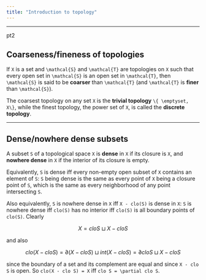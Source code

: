 ```yaml
---
title: "Introduction to topology"
---
```


<hr>
pt2

## Coarseness/fineness of topologies

If ``X`` is a set and ``\mathcal{S}`` and ``\mathcal{T}`` are topologies on ``X`` such that every open set in ``\mathcal{S}`` is an open set in ``\mathcal{T}``, then ``\mathcal{S}`` is said to be **coarser** than ``\mathcal{T}`` (and ``\mathcal{T}`` is **finer** than ``\mathcal{S}``).

The coarsest topology on any set ``X`` is the **trivial topology** ``\{ \emptyset, X\}``, while the finest topology, the power set of ``X``, is called the **discrete topology**.


<hr>

## Dense/nowhere dense subsets

A subset ``S`` of a topological space ``X`` is **dense** in ``X`` if its closure is ``X``, and **nowhere dense** in ``X`` if the interior of its closure is empty.

Equivalently, ``S`` is dense iff every non-empty open subset of ``X`` contains an element of ``S``: ``S`` being dense is the same as every point of ``X`` being a closure point of ``S``, which is the same as every neighborhood of any point intersecting ``S``.

Also equivalently, ``S`` is nowhere dense in ``X`` iff ``X - clo(S)`` is dense in ``X``: ``S`` is nowhere dense iff ``clo(S)`` has no interior iff ``clo(S)`` is all boundary points of ``clo(S)``. Clearly

```math
    X = clo S \sqcup X - clo S
```

and also

```math
    clo(X - clo S) = \partial(X - clo S) \sqcup int(X - clo S) = \partial clo S \sqcup X - clo S
```

since the boundary of a set and its complement are equal and since ``X - clo S`` is open. So ``clo(X - clo S) = X`` iff ``clo S = \partial clo S``.
